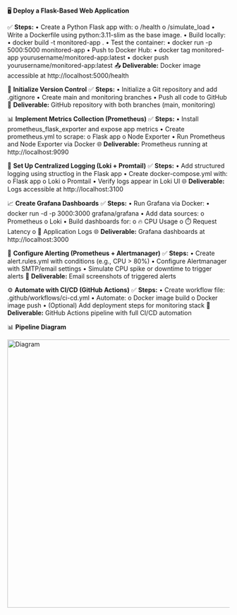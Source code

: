 🖥️ **Deploy a Flask-Based Web Application**

✅ **Steps:**
•	Create a Python Flask app with:
o	/health
o	/simulate_load
•	Write a Dockerfile using python:3.11-slim as the base image.
•	Build locally:
•	docker build -t monitored-app .
•	Test the container:
•	docker run -p 5000:5000 monitored-app
•	Push to Docker Hub:
•	docker tag monitored-app yourusername/monitored-app:latest
•	docker push yourusername/monitored-app:latest
📤 **Deliverable:** Docker image accessible at http://localhost:5000/health

🧾 **Initialize Version Control**
✅ **Steps:**
•	Initialize a Git repository and add .gitignore
•	Create main and monitoring branches
•	Push all code to GitHub
🔗 **Deliverable:** GitHub repository with both branches (main, monitoring)

📊 **Implement Metrics Collection (Prometheus)**
✅ **Steps:**
•	Install prometheus_flask_exporter and expose app metrics
•	Create prometheus.yml to scrape:
o	Flask app
o	Node Exporter
•	Run Prometheus and Node Exporter via Docker
🌐 **Deliverable:** Prometheus running at http://localhost:9090

📁 **Set Up Centralized Logging (Loki + Promtail)**
✅ **Steps:**
•	Add structured logging using structlog in the Flask app
•	Create docker-compose.yml with:
o	Flask app
o	Loki
o	Promtail
•	Verify logs appear in Loki UI
🌐 **Deliverable:** Logs accessible at http://localhost:3100

📈 **Create Grafana Dashboards**
✅ **Steps:**
•	Run Grafana via Docker:
•	docker run -d -p 3000:3000 grafana/grafana
•	Add data sources:
o	Prometheus
o	Loki
•	Build dashboards for:
o	🔥 CPU Usage
o	⏱️ Request Latency
o	📄 Application Logs
🌐 **Deliverable:** Grafana dashboards at http://localhost:3000

🚨 **Configure Alerting (Prometheus + Alertmanager)**
✅ **Steps:**
•	Create alert.rules.yml with conditions (e.g., CPU > 80%)
•	Configure Alertmanager with SMTP/email settings
•	Simulate CPU spike or downtime to trigger alerts
📩 **Deliverable:** Email screenshots of triggered alerts

⚙️ **Automate with CI/CD (GitHub Actions)**
✅ **Steps:**
•	Create workflow file: .github/workflows/ci-cd.yml
•	Automate:
o	Docker image build
o	Docker image push
•	(Optional) Add deployment steps for monitoring stack
🔁 **Deliverable:** GitHub Actions pipeline with full CI/CD automation

📊 **Pipeline Diagram**

<img width="1518" height="607" alt="Diagram" src="https://github.com/user-attachments/assets/cc87491e-fbf2-4b4c-a9ea-f8ad30dbc0c5" />







